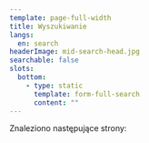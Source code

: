 ```yaml
---
template: page-full-width
title: Wyszukiwanie
langs:
  en: search
headerImage: mid-search-head.jpg
searchable: false
slots:
  bottom:
    - type: static
      template: form-full-search
      content: ""
---
```

Znaleziono następujące strony: